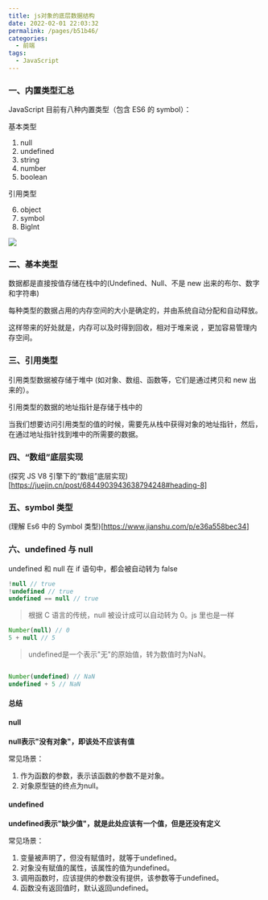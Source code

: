 ```yaml
---
title: js对象的底层数据结构
date: 2022-02-01 22:03:32
permalink: /pages/b51b46/
categories:
  - 前端
tags:
  - JavaScript
---
```


### 一、内置类型汇总

JavaScript 目前有八种内置类型（包含 ES6 的 symbol）：

基本类型

1. null
2. undefined
3. string
4. number
5. boolean

引用类型

6. object
7. symbol
8. BigInt

![](https://gitee.com/gan_chuan_yin/blog-image/raw/master/img/20220201221628.png)

### 二、基本类型

数据都是直接按值存储在栈中的(Undefined、Null、不是 new 出来的布尔、数字和字符串)

每种类型的数据占用的内存空间的大小是确定的，并由系统自动分配和自动释放。

这样带来的好处就是，内存可以及时得到回收，相对于堆来说 ，更加容易管理内存空间。

### 三、引用类型

引用类型数据被存储于堆中 (如对象、数组、函数等，它们是通过拷贝和 new 出来的）。

引用类型的数据的地址指针是存储于栈中的

当我们想要访问引用类型的值的时候，需要先从栈中获得对象的地址指针，然后，在通过地址指针找到堆中的所需要的数据。

### 四、“数组”底层实现

(探究 JS V8 引擎下的“数组”底层实现)[https://juejin.cn/post/6844903943638794248#heading-8]

### 五、symbol 类型

(理解 Es6 中的 Symbol 类型)[https://www.jianshu.com/p/e36a558bec34]

### 六、undefined 与 null

undefined 和 null 在 if 语句中，都会被自动转为 false

```js
!null // true
!undefined // true
undefined == null // true
```

> 根据 C 语言的传统，null 被设计成可以自动转为 0。js 里也是一样

```js
Number(null) // 0
5 + null // 5
```


> undefined是一个表示"无"的原始值，转为数值时为NaN。

```js

Number(undefined) // NaN
undefined + 5 // NaN

```

#### 总结

#### null

**null表示"没有对象"，即该处不应该有值**

常见场景：

1. 作为函数的参数，表示该函数的参数不是对象。
2. 对象原型链的终点为null。

#### undefined

**undefined表示"缺少值"，就是此处应该有一个值，但是还没有定义**

常见场景：

1. 变量被声明了，但没有赋值时，就等于undefined。
2. 对象没有赋值的属性，该属性的值为undefined。
3. 调用函数时，应该提供的参数没有提供，该参数等于undefined。
4. 函数没有返回值时，默认返回undefined。






